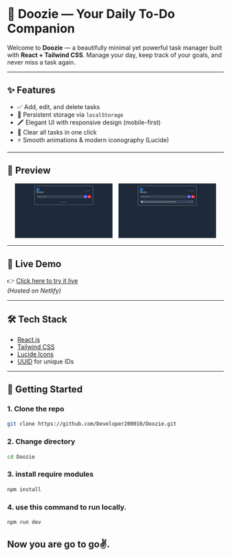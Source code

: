 # 📝 Doozie — Your Daily To-Do Companion

Welcome to **Doozie** — a beautifully minimal yet powerful task manager built with **React + Tailwind CSS**. Manage your day, keep track of your goals, and never miss a task again.

---

## ✨ Features

- ✅ Add, edit, and delete tasks
- 💾 Persistent storage via `localStorage`
- 🖍️ Elegant UI with responsive design (mobile-first)
- 🧹 Clear all tasks in one click
- ⚡ Smooth animations & modern iconography (Lucide)

---

## 📸 Preview

<p align="center">
  <img src="./asset/first.png" alt="Doozie" width="45%" style="margin-right:10px;">
  <img src="./asset/second.png" alt="Doozie" width="45%">
</p>

---

## 🚀 Live Demo

👉 [Click here to try it live](https://dooziecv.netlify.app/)  
*(Hosted on Netlify)*

---

## 🛠️ Tech Stack

- [React.js](https://reactjs.org/)
- [Tailwind CSS](https://tailwindcss.com/)
- [Lucide Icons](https://lucide.dev/)
- [UUID](https://www.npmjs.com/package/uuid) for unique IDs

---

## 🧠 Getting Started

### 1. Clone the repo

```bash
git clone https://github.com/Developer200010/Doozie.git
```

### 2. Change directory

```bash
cd Doozie
```
### 3. install require modules

```bash
npm install
```
### 4. use this command to run locally.

```bash
npm run dev
```

## Now you are go to go✌️.